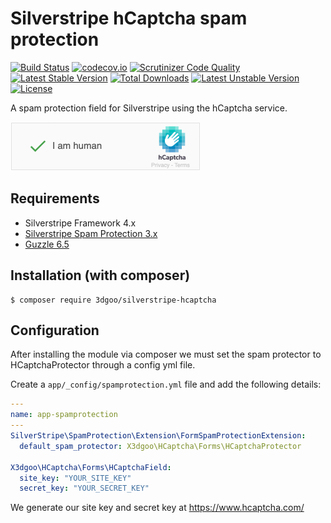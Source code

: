 # Silverstripe hCaptcha spam protection

[![Build Status](https://travis-ci.org/3dgoo/silverstripe-hcaptcha.svg?branch=master)](https://travis-ci.org/3dgoo/silverstripe-hcaptcha)
[![codecov.io](https://codecov.io/github/3dgoo/silverstripe-hcaptcha/coverage.svg?branch=master)](https://codecov.io/gh/3dgoo/silverstripe-hcaptcha?branch=master)
[![Scrutinizer Code Quality](https://scrutinizer-ci.com/g/3dgoo/silverstripe-hcaptcha/badges/quality-score.png?b=master)](https://scrutinizer-ci.com/g/3dgoo/silverstripe-hcaptcha/?branch=master)
[![Latest Stable Version](https://poser.pugx.org/3dgoo/silverstripe-hcaptcha/v/stable)](https://packagist.org/packages/3dgoo/silverstripe-hcaptcha)
[![Total Downloads](https://poser.pugx.org/3dgoo/silverstripe-hcaptcha/downloads)](https://packagist.org/packages/3dgoo/silverstripe-hcaptcha)
[![Latest Unstable Version](https://poser.pugx.org/3dgoo/silverstripe-hcaptcha/v/unstable)](https://packagist.org/packages/3dgoo/silverstripe-hcaptcha)
[![License](https://poser.pugx.org/3dgoo/silverstripe-hcaptcha/license)](LICENSE)

A spam protection field for Silverstripe using the hCaptcha service.

<img src="docs/en/images/hcaptcha-screenshot.png" alt="hCaptcha screenshot" width="304" />

## Requirements

* Silverstripe Framework 4.x
* [Silverstripe Spam Protection 3.x](https://github.com/silverstripe/silverstripe-spamprotection/)
* [Guzzle 6.5](https://github.com/guzzle/guzzle/tree/6.5)

## Installation (with composer)

    $ composer require 3dgoo/silverstripe-hcaptcha

## Configuration

After installing the module via composer we must set the spam protector to HCaptchaProtector through a config yml file.

Create a `app/_config/spamprotection.yml` file and add the following details:

```yml
---
name: app-spamprotection
---
SilverStripe\SpamProtection\Extension\FormSpamProtectionExtension:
  default_spam_protector: X3dgoo\HCaptcha\Forms\HCaptchaProtector

X3dgoo\HCaptcha\Forms\HCaptchaField:
  site_key: "YOUR_SITE_KEY"
  secret_key: "YOUR_SECRET_KEY"
```

We generate our site key and secret key at https://www.hcaptcha.com/
